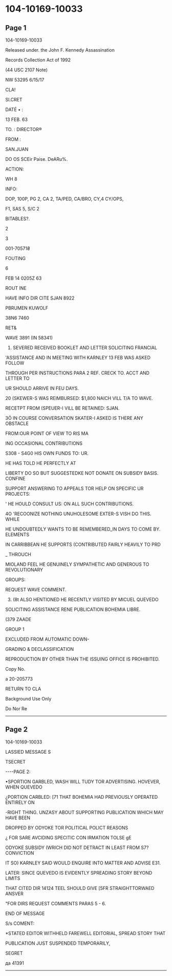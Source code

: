 # 104-10169-10033

## Page 1

104-10169-10033

Released under. the John F. Kennedy Assassination

Records Collection Act of 1992

(44 USC 2107 Note)

NW 53295 6/15/17

CLA!

SI.CRET

DATÉ • :

13 FEB. 63

TO. : DIRECTOR®

FROM :

SAN.JUAN

DO OS SCEir Paise. DeARu%.

ACTION:

WH 8

INFO:

DOP, 100P, PG 2, CA 2, TA/PED, CA/BRO, CY,4 CY/OPS,

F1, SAS 5, S/C 2

BITABLES?.

2

3

001-70571₴

FOUTING

6

FEB 14 0205Z 63

ROUT INE

HAVE INFO DIR CITE SJAN 8922

PBRUMEN KUWOLF

38N6 7460

RET&

WAVE 3891 (IN 58341)

1. SEVERED RECEIVED BOOKLET AND LETTER SOLICITING FRANCIAL

'ASSISTANCE AND IN MEETING WITH KARNLEY 13 FEB WAS ASKED FOLLOW

THROUGH PER INSTRUCTIONS PARA 2 REF. CRECK TO. ACCT AND LETTER TO

UR SHOULD ARRIVE IN FEU DAYS.

20 (SKEWER-S WAS REIMBURSED: $1,800 NAICH VILL T/A TO WAVE.

RECETPT FROM (SPEUER-I VILL BE RETAINED: SJAN.

3Ö IN COURSE CONVERSATION SKATER-I ASKED IS THERE ANY OBSTACLE

FROM:OUR POINT OF VIEW TO RIS MA

ING OCCASIONAL CONTRIBUTIONS

S308 - S4G0 HIS OWN FUNDS TO: UR.

HE HAS TOLD HE PERFECTLY AT

LIBERTY DO SO BUT SUGGESTEDKE NOT DONATE ON SUBSIDY BASIS. CONFINE

SUPPORT ANSWERING TO APPEALS TOR HELP ON SPECIFIC UR PROJECTS:

' HE HOULD CONSULT US: ON ALL SUCH CONTRIBUTIONS.

4O 'RECOONIZE NOTHING UNUHOLESOME EXTER-S VISH DO THIS. WHILE

HE UNDOUBTEDLY WANTS TO BE REMEMBERED_IN DAYS TO COME BY. ELEMENTS

IN CARRIBBEAN HE SUPPORTS (CONTRIBUTED FAIRLY HEAVILY TO PRD

_ THROUCH

MIOLAND FEEL HE GENUINELY SYMPATHETIC AND GENEROUS TO REVOLUTIONARY

GROUPS:

REQUEST WAVE COMMENT.

3. (8t ALSO HENTIONED HE RECENTLY VISITED BY MICUEL QUEVEDO

SOLICITING ASSISTANCE RENE PUBLICATION BOHEMIA LIBRE.

(379 ZAADE

GROUP 1

EXCLUDED FROM AUTOMATIC DOWN-

GRADINO & DECLASSIFICATION

REPRODUCTION BY OTHER THAN THE ISSUING OFFICE IS PROHIBITED.

Copy No.

a 20-205773

RETURN TO CLA

Background Use Only

Do Nor Re

---

## Page 2

104-10169-10033

LASSIED MESSAGE S

TSECRET

----PAGE 2:

•SPORTION GARBLED, WASH WILL TUDY TOR ADVERTISING. HOVEVER, WHEN QUEVEDO

¿PORTION CARBLED: [71 THAT BOHEMIA HAD PREVIOUSLY OPERATED ENTIRELY ON

-RIGHT THING. UNZASY ABOUT SUPPORTING PUBLICATION WHICH MAY HAVE BEEN

DROPPED BY ODYOKE TOR POLITICAL POLICT REASONS

¿ FOR SARE AVCIDING SPECITIC CON IRMATION TOLSE gE

ODYOKE SUBSIDY (WRICH DID NOT DETRACT IN LEAST FROM S7? CONVICTION

IT SO) KARNLEY SAID WOULD ENQUIRE INTO MATTER AND ADVISE E31.

LATER: SINCE QUEVEDO IS EVIDENTLY SPREADING STORY BEYOND LIMITS

THAT CITED DIR 14124 TEEL SHOULD GIVE [5FR STRAIGHTTORWAED ANSVER

"FOR DIRS REQUEST COMMENTS PARAS 5 - 6.

END OF MESSAGE

S/s COMENT:

*STATED EDITOR WITHHELD FAREWELL EDITORIAL, SPREAD STORY THAT

PUBLICATION JUST SUSPENDED TEMPORARILY,

SEGRET

да 41391

---

